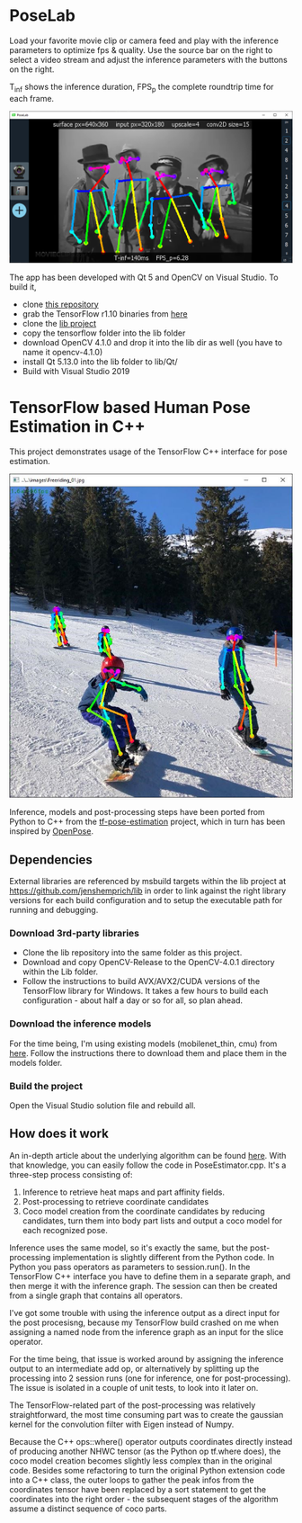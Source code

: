 # PoseLab

Load your favorite movie clip or camera feed and play with the inference parameters to optimize fps & quality. Use the source bar on the right to select a video stream and adjust the inference parameters with the buttons on the right.

T<sub>inf</sub> shows the inference duration, FPS<sub>p</sub> the complete roundtrip time for each frame.

![PoseLab](images/PoseLab.png "Poselab main window")

The app has been developed with Qt 5 and OpenCV on Visual Studio. To build it, 
+ clone [this repository](https://github.com/jenshemprich/tf-cpp-pose-estimation)
+ grab the TensorFlow r1.10 binaries from [here](https://github.com/jenshemprich/lib/releases)
+ clone the [lib project](https://github.com/jenshemprich/lib/)
+ copy the tensorflow folder into the lib folder
+ download OpenCV 4.1.0 and drop it into the lib dir as well (you have to name it opencv-4.1.0)
+ install Qt 5.13.0 into the lib folder to lib/Qt/
+ Build with Visual Studio 2019

# TensorFlow based Human Pose Estimation in C++
This project demonstrates usage of the TensorFlow C++ interface for pose estimation.

![Freeriding](images/Freeriding_01_inference.jpg "Freeriding in the swiss alps")

Inference, models and post-processing steps have been ported from Python to C++ from the [tf-pose-estimation](https://github.com/ildoonet/tf-pose-estimation/) project, which in turn has been inspired by [OpenPose](https://github.com/CMU-Perceptual-Computing-Lab/openpose).


## Dependencies
External libraries are referenced by msbuild targets within the lib project at https://github.com/jenshemprich/lib in order to link against the right library versions for each build configuration and to setup the executable path for running and debugging.

### Download 3rd-party libraries

+ Clone the lib repository into the same folder as this project.
+ Download and copy OpenCV-Release to the OpenCV-4.0.1 directory within the Lib folder.
+ Follow the instructions to build AVX/AVX2/CUDA versions of the TensorFlow library for Windows.
It takes a few hours to build each configuration - about half a day or so for all, so plan ahead.

### Download the inference models
For the time being, I'm using existing models (mobilenet_thin, cmu) from [here](https://github.com/ildoonet/tf-pose-estimation/tree/master/models/graph). Follow the instructions there to download them and place them in the models folder.

### Build the project
Open the Visual Studio solution file and rebuild all.


## How does it work
An in-depth article about the underlying algorithm can be found [here](https://arvrjourney.com/human-pose-estimation-using-openpose-with-tensorflow-part-2-e78ab9104fc8). With that knowledge, you can easily follow the code in PoseEstimator.cpp. It's a three-step process consisting of:
1. Inference to retrieve heat maps and part affinity fields.
2. Post-processing to retrieve coordinate candidates
3. Coco model creation from the coordinate candidates by reducing candidates, turn them into body part lists and output a coco model for each recognized pose.

Inference uses the same model, so it's exactly the same, but the post-processing implementation is slightly different from the Python code. In Python you pass operators as parameters to session.run(). In the TensorFlow C++ interface you have to define them in a separate graph, and then merge it with the inference graph. The session can then be created from a single graph that contains all operators.

I've got some trouble with using the inference output as a direct input for the post procesisng, because my TensorFlow build crashed on me when assigning a named node from the inference graph as an input for the slice operator.

For the time being, that issue is worked around by assigning the inference output to an intermediate add op, or alternatively by splitting up the processing into 2 session runs (one for inference, one for post-processing). The issue is isolated in a couple of unit tests, to look into it later on.

The TensorFlow-related part of the post-processing was relatively straightforward, the most time consuming part was to create the gaussian kernel for the convolution filter with Eigen instead of Numpy.

Because the C++ ops::where() operator outputs coordinates directly instead of producing another NHWC tensor (as the Python op tf.where does), the coco model creation becomes slightly less complex than in the original code. Besides some refactoring to turn the original Python extension code into a C++ class, the outer loops to gather the peak infos from the coordinates tensor have been replaced by a sort statement to get the coordinates into the right order - the subsequent stages of the algorithm assume a distinct sequence of coco parts.
